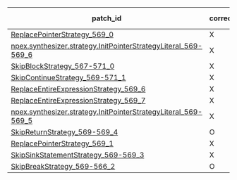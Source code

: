  | patch_id |correctness |Test-validation |NPEX-validation |
 |--- | --- | --- | --- | 
 | [ReplacePointerStrategy_569_0](./patches/ReplacePointerStrategy_569_0/patch.java#576) | X | O | X | 
 | [npex.synthesizer.strategy.InitPointerStrategyLiteral_569-569_6](./patches/npex.synthesizer.strategy.InitPointerStrategyLiteral_569-569_6/patch.java#576) | X | O | X | 
 | [SkipBlockStrategy_567-571_0](./patches/SkipBlockStrategy_567-571_0/patch.java#575) | X | O | X | 
 | [SkipContinueStrategy_569-571_1](./patches/SkipContinueStrategy_569-571_1/patch.java#576) | X | O | X | 
 | [ReplaceEntireExpressionStrategy_569_6](./patches/ReplaceEntireExpressionStrategy_569_6/patch.java#576) | X | O | X | 
 | [ReplaceEntireExpressionStrategy_569_7](./patches/ReplaceEntireExpressionStrategy_569_7/patch.java#576) | X | X | X | 
 | [npex.synthesizer.strategy.InitPointerStrategyLiteral_569-569_5](./patches/npex.synthesizer.strategy.InitPointerStrategyLiteral_569-569_5/patch.java#576) | X | O | X | 
 | [SkipReturnStrategy_569-569_4](./patches/SkipReturnStrategy_569-569_4/patch.java#576) | O | O | X | 
 | [ReplacePointerStrategy_569_1](./patches/ReplacePointerStrategy_569_1/patch.java#576) | X | O | X | 
 | [SkipSinkStatementStrategy_569-569_3](./patches/SkipSinkStatementStrategy_569-569_3/patch.java#576) | X | O | X | 
 | [SkipBreakStrategy_569-566_2](./patches/SkipBreakStrategy_569-566_2/patch.java#576) | O | O | X | 

